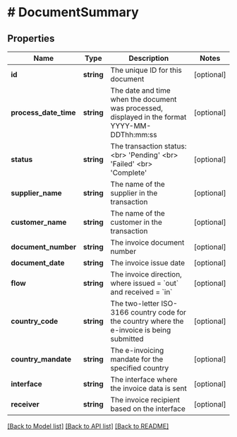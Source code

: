 # # DocumentSummary

## Properties

Name | Type | Description | Notes
------------ | ------------- | ------------- | -------------
**id** | **string** | The unique ID for this document | [optional]
**process_date_time** | **string** | The date and time when the document was processed, displayed in the format YYYY-MM-DDThh:mm:ss | [optional]
**status** | **string** | The transaction status: &lt;br&gt; &#39;Pending&#39; &lt;br&gt; &#39;Failed&#39; &lt;br&gt; &#39;Complete&#39; | [optional]
**supplier_name** | **string** | The name of the supplier in the transaction | [optional]
**customer_name** | **string** | The name of the customer in the transaction | [optional]
**document_number** | **string** | The invoice document number | [optional]
**document_date** | **string** | The invoice issue date | [optional]
**flow** | **string** | The invoice direction, where issued &#x3D; &#x60;out&#x60; and received &#x3D; &#x60;in&#x60; | [optional]
**country_code** | **string** | The two-letter ISO-3166 country code for the country where the e-invoice is being submitted | [optional]
**country_mandate** | **string** | The e-invoicing mandate for the specified country | [optional]
**interface** | **string** | The interface where the invoice data is sent | [optional]
**receiver** | **string** | The invoice recipient based on the interface | [optional]

[[Back to Model list]](../../../README.md#models) [[Back to API list]](../../../README.md#endpoints) [[Back to README]](../../../README.md)
